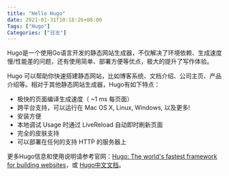 ```yaml
---
title: "Hello Hugo"
date: 2021-01-31T10:18:26+08:00
Tags: ["Hugo"]
Categories: ["日志"]
---
```


Hugo是一个使用Go语言开发的静态网站生成器，不仅解决了环境依赖、生成速度慢/性能差的问题，还有使用简单、部署方便等优点，极大的提升了写作体验。

Hugo 可以帮助你快速搭建静态网站，比如博客系统、文档介绍、公司主页、产品介绍等。相对于其他静态网站生成器，Hugo有如下特点：

 - 极快的页面编译生成速度（ ~1 ms 每页面）
 - 跨平台支持，可以运行在  Mac OS X,  Linux,  Windows, 以及更多!
 - 安装方便
 - 本地调试 Usage 时通过 LiveReload 自动即时刷新页面
 - 完全的皮肤支持
 - 可以部署在任何的支持 HTTP 的服务器上

 更多Hugo信息和使用说明请参考官网：[Hugo: The world's fastest framework for building websites](https://gohugo.io/)，或 [Hugo中文文档](https://www.gohugo.org/)。